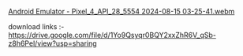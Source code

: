 
[Android Emulator - Pixel_4_API_28_5554 2024-08-15 03-25-41.webm](https://github.com/user-attachments/assets/613c11da-c0ca-4116-984c-4baf474dd02e)


download links :- https://drive.google.com/file/d/1Yo9Qsyqr0BQY2xxZhR6V_qSb-z8h6Pel/view?usp=sharing
 
 
